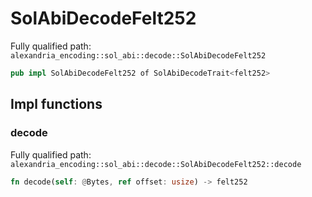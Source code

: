 # SolAbiDecodeFelt252

Fully qualified path: `alexandria_encoding::sol_abi::decode::SolAbiDecodeFelt252`

```rust
pub impl SolAbiDecodeFelt252 of SolAbiDecodeTrait<felt252>
```

## Impl functions

### decode

Fully qualified path: `alexandria_encoding::sol_abi::decode::SolAbiDecodeFelt252::decode`

```rust
fn decode(self: @Bytes, ref offset: usize) -> felt252
```


